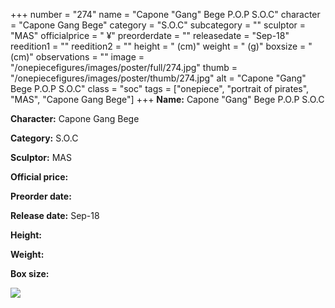 +++
number = "274"
name = "Capone &#34;Gang&#34; Bege P.O.P S.O.C"
character = "Capone Gang Bege"
category = "S.O.C"
subcategory = ""
sculptor = "MAS"
officialprice = " ¥"
preorderdate = ""
releasedate = "Sep-18"
reedition1 = ""
reedition2 = ""
height = " (cm)"
weight = " (g)"
boxsize = " (cm)"
observations = ""
image = "/onepiecefigures/images/poster/full/274.jpg"
thumb = "/onepiecefigures/images/poster/thumb/274.jpg"
alt = "Capone &#34;Gang&#34; Bege P.O.P S.O.C"
class = "soc"
tags = ["onepiece", "portrait of pirates", "MAS", "Capone Gang Bege"]
+++
**Name:** Capone &#34;Gang&#34; Bege P.O.P S.O.C

**Character:** Capone Gang Bege

**Category:** S.O.C 

**Sculptor:** MAS

**Official price:** 

**Preorder date:** 

**Release date:** Sep-18

**Height:** 

**Weight:** 

**Box size:** 

<img src="/onepiecefigures/images/poster/thumb/274.jpg">